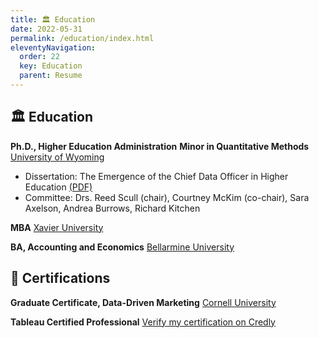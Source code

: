 ```yaml
---
title: 🏛️ Education
date: 2022-05-31
permalink: /education/index.html
eleventyNavigation:
  order: 22
  key: Education
  parent: Resume 
---
```


## 🏛️ Education

**Ph.D., Higher Education Administration**
**Minor in Quantitative Methods**
[University of Wyoming](http://www.uwyo.edu)
- Dissertation: The Emergence of the Chief Data Officer in Higher Education [(PDF)](https://drive.google.com/file/d/1ntpkB_YvK2n_EiG0n0SecYI8HglEJAse/view)
- Committee: Drs. Reed Scull (chair), Courtney McKim (co-chair), Sara Axelson, Andrea Burrows, Richard Kitchen

**MBA**
[Xavier University](http://www.xavier.edu)

**BA, Accounting and Economics**
[Bellarmine University](http://www.bellarmine.edu)

## 📜 Certifications

**Graduate Certificate, Data-Driven Marketing**
[Cornell University](https://ecornell.cornell.edu/certificates/)

**Tableau Certified Professional**
[Verify my certification on Credly](https://www.credly.com/badges/b1c8ad2d-1065-4847-ad85-f5a34a5ba7a5)

